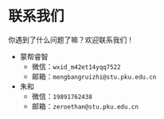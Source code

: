 # 联系我们

你遇到了什么问题了嘛？欢迎联系我们！

- 蒙帮睿智
  - 微信：`wxid_m42et14yqq7522`
  - 邮箱：`mengbangruizhi@stu.pku.edu.cn`
- 朱和
  - 微信：`19891762438`
  - 邮箱：`zeroethan@stu.pku.edu.cn`